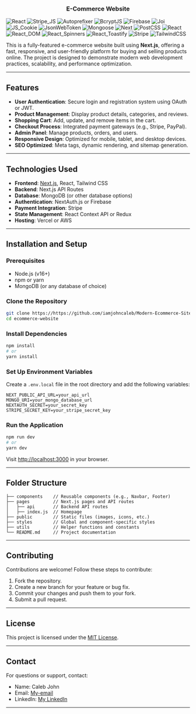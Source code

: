   <h3 align="center">E-Commerce Website</h3>
<div>
<img src="https://img.shields.io/badge/-React-61DAFB?style=for-the-badge&logo=react&logoColor=black" alt="React" />
<img src="https://img.shields.io/badge/-Stripe_JS-635BFF?style=for-the-badge&logo=stripe&logoColor=white" alt="Stripe_JS" />
<img src="https://img.shields.io/badge/-Autoprefixer-FF7139?style=for-the-badge&logo=autoprefixer&logoColor=white" alt="Autoprefixer" />
<img src="https://img.shields.io/badge/-BcryptJS-4E9A06?style=for-the-badge&logo=lock&logoColor=white" alt="BcryptJS" />
<img src="https://img.shields.io/badge/-Firebase-FFCA28?style=for-the-badge&logo=firebase&logoColor=black" alt="Firebase" />
<img src="https://img.shields.io/badge/-Joi-0052CC?style=for-the-badge&logo=joistack&logoColor=white" alt="Joi" />
<img src="https://img.shields.io/badge/-JS_Cookie-F7DF1E?style=for-the-badge&logo=javascript&logoColor=black" alt="JS_Cookie" />
<img src="https://img.shields.io/badge/-JsonWebToken-000000?style=for-the-badge&logo=jsonwebtokens&logoColor=white" alt="JsonWebToken" />
<img src="https://img.shields.io/badge/-Mongoose-800000?style=for-the-badge&logo=mongoose&logoColor=white" alt="Mongoose" />
<img src="https://img.shields.io/badge/-Next-000000?style=for-the-badge&logo=nextdotjs&logoColor=white" alt="Next" />
<img src="https://img.shields.io/badge/-PostCSS-DD3A0A?style=for-the-badge&logo=postcss&logoColor=white" alt="PostCSS" />
<img src="https://img.shields.io/badge/-React-61DAFB?style=for-the-badge&logo=react&logoColor=black" alt="React" />
<img src="https://img.shields.io/badge/-React_DOM-61DAFB?style=for-the-badge&logo=react&logoColor=black" alt="React_DOM" />
<img src="https://img.shields.io/badge/-React_Spinners-61DAFB?style=for-the-badge&logo=react&logoColor=black" alt="React_Spinners" />
<img src="https://img.shields.io/badge/-React_Toastify-FF7E41?style=for-the-badge&logo=react&logoColor=white" alt="React_Toastify" />
<img src="https://img.shields.io/badge/-Stripe-635BFF?style=for-the-badge&logo=stripe&logoColor=white" alt="Stripe" />
<img src="https://img.shields.io/badge/-TailwindCSS-38B2AC?style=for-the-badge&logo=tailwindcss&logoColor=white" alt="TailwindCSS" />


</div>

</div>

This is a fully-featured e-commerce website built using **Next.js**, offering a fast, responsive, and user-friendly platform for buying and selling products online. The project is designed to demonstrate modern web development practices, scalability, and performance optimization.

---

## Features

- **User Authentication**: Secure login and registration system using OAuth or JWT.
- **Product Management**: Display product details, categories, and reviews.
- **Shopping Cart**: Add, update, and remove items in the cart.
- **Checkout Process**: Integrated payment gateways (e.g., Stripe, PayPal).
- **Admin Panel**: Manage products, orders, and users.
- **Responsive Design**: Optimized for mobile, tablet, and desktop devices.
- **SEO Optimized**: Meta tags, dynamic rendering, and sitemap generation.

---

## Technologies Used

- **Frontend**: [Next.js](https://nextjs.org/), React, Tailwind CSS
- **Backend**: Next.js API Routes
- **Database**: MongoDB (or other database options)
- **Authentication**: NextAuth.js or Firebase
- **Payment Integration**: Stripe
- **State Management**: React Context API or Redux
- **Hosting**: Vercel or AWS

---

## Installation and Setup

### Prerequisites
- Node.js (v16+)
- npm or yarn
- MongoDB (or any database of choice)

### Clone the Repository
```bash
git clone https://https://github.com/iamjohncaleb/Modern-Ecommerce-Site.git
cd ecommerce-website
```

### Install Dependencies
```bash
npm install
# or
yarn install
```

### Set Up Environment Variables
Create a `.env.local` file in the root directory and add the following variables:
```plaintext
NEXT_PUBLIC_API_URL=your_api_url
MONGO_URI=your_mongo_database_url
NEXTAUTH_SECRET=your_secret_key
STRIPE_SECRET_KEY=your_stripe_secret_key
```

### Run the Application
```bash
npm run dev
# or
yarn dev
```
Visit [http://localhost:3000](http://localhost:3000) in your browser.

---

## Folder Structure
```plaintext
├── components    // Reusable components (e.g., Navbar, Footer)
├── pages         // Next.js pages and API routes
│   ├── api       // Backend API routes
│   ├── index.js  // Homepage
├── public        // Static files (images, icons, etc.)
├── styles        // Global and component-specific styles
├── utils         // Helper functions and constants
└── README.md     // Project documentation
```

---

## Contributing

Contributions are welcome! Follow these steps to contribute:
1. Fork the repository.
2. Create a new branch for your feature or bug fix.
3. Commit your changes and push them to your fork.
4. Submit a pull request.

---

## License

This project is licensed under the [MIT License](LICENSE).

---

## Contact

For questions or support, contact:

- Name: Caleb John
- Email: [My-email](mailto:johncaleb022@gmail.com)  
- LinkedIn: [My LinkedIn](https://www.linkedin.com/in/caleb-john-48a1bb29a)

---
